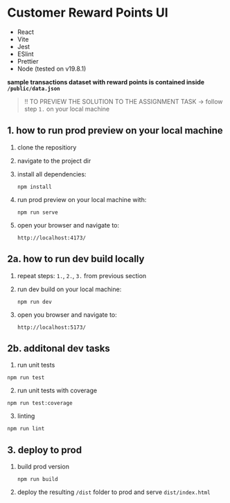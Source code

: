 # Customer Reward Points UI

- React
- Vite
- Jest
- ESlint
- Prettier
- Node (tested on v19.8.1)

**sample transactions dataset with reward points is contained inside `/public/data.json`**

> !! TO PREVIEW THE SOLUTION TO THE ASSIGNMENT TASK -> follow step `1.` on your local machine

## 1. how to run prod preview on your local machine

1. clone the repositiory
2. navigate to the project dir
3. install all dependencies:

   `npm install`

4. run prod preview on your local machine with:

   `npm run serve`

5. open your browser and navigate to:

   `http://localhost:4173/`

## 2a. how to run dev build locally

1. repeat steps: `1.`, `2.`, `3.` from previous section

2. run dev build on your local machine:

   `npm run dev`

3. open you browser and navigate to:

   `http://localhost:5173/`

## 2b. additonal dev tasks

1. run unit tests

`npm run test`

2. run unit tests with coverage

`npm run test:coverage`

3. linting

`npm run lint`

## 3. deploy to prod

1. build prod version

   `npm run build`

2. deploy the resulting `/dist` folder to prod and serve `dist/index.html`
